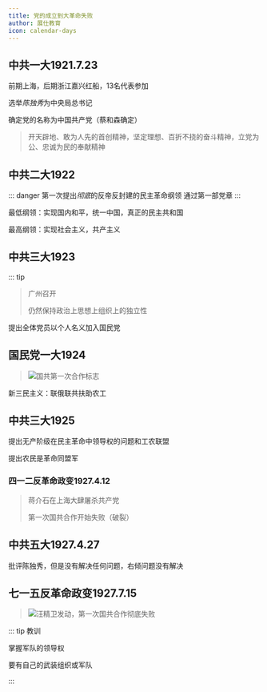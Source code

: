 ```yaml
---
title: 党的成立到大革命失败
author: 展仕教育
icon: calendar-days
---
```


## 中共一大<span alt="orange">1921.7.23</span>

前期上海，后期浙江嘉兴红船，13名代表参加

选举*陈独秀*为中央局总书记

确定党的名称为中国共产党（蔡和森确定）

> 开天辟地、敢为人先的首创精神，坚定理想、百折不挠的奋斗精神，立党为公、忠诚为民的奉献精神

## 中共二大<span alt="blue">1922</span>

::: danger
第一次提出*彻底*的反帝反封建的民主革命纲领
通过第一部党章
:::

最低纲领：实现国内和平，统一中国，真正的民主共和国

最高纲领：实现社会主义，共产主义

## 中共三大<span alt="black">1923</span>

::: tip
> 广州召开
>
> 仍然保持政治上思想上组织上的独立性

提出全体党员以个人名义加入国民党

## 国民党一大<span alt="black">1924</span>

> ![](/badge/success.svg)国共第一次合作标志

新三民主义：联俄联共扶助农工

## 中共三大<span alt="black">1925</span>

提出无产阶级在民主革命中领导权的问题和工农联盟

提出农民是革命同盟军

### 四一二反革命政变<span alt="blue">1927.4.12</span>

> 蒋介石在上海大肆屠杀共产党
>
> 第一次国共合作开始失败（破裂）

## 中共五大<span alt="black">1927.4.27</span>

批评陈独秀，但是没有解决任何问题，右倾问题没有解决

## 七一五反革命政变<span alt="black">1927.7.15</span>

> ![](/badge/unlink.svg)汪精卫发动，第一次国共合作彻底失败

::: tip 教训

掌握军队的领导权

要有自己的武装组织或军队

:::